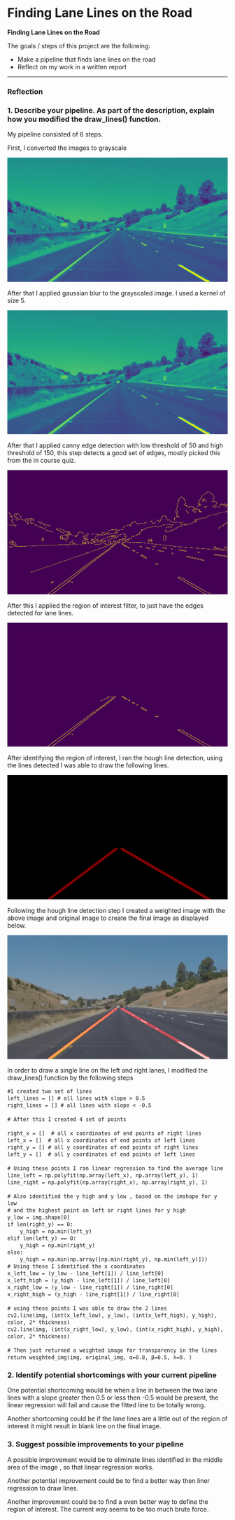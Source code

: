 # **Finding Lane Lines on the Road** 

**Finding Lane Lines on the Road**

The goals / steps of this project are the following:
* Make a pipeline that finds lane lines on the road
* Reflect on my work in a written report


[//]: # (Image References)

[image1]: ./examples/grayscale.jpg "Grayscale"
[image2]: ./examples/gaussian.jpg "Gaussian"
[image3]: ./examples/canny.jpg "Canny"
[image4]: ./examples/interest.jpg "Interest"
[image5]: ./examples/hough.jpg "Hough"
[image6]: ./examples/final.jpg "Final"
---

### Reflection

### 1. Describe your pipeline. As part of the description, explain how you modified the draw_lines() function.

My pipeline consisted of 6 steps. 

First, I converted the images to grayscale 

![alt text][image1]

After that I applied gaussian blur to the grayscaled image. I used a kernel of size 5.

![alt text][image2]

After that I applied canny edge detection with low threshold of 50 and high threshold of 150, this step detects a good set of edges, mostly picked this from the in course quiz.

![alt text][image3]

After this I applied the region of interest filter, to just have the edges detected for lane lines.

![alt text][image4]

After identifying the region of interest, I ran the hough line detection, using the lines detected I was able to draw the following lines. 

![alt text][image5]

Following the hough line detection step I created a weighted image with the above image and original image to create the final image as displayed below.

![alt text][image6]

In order to draw a single line on the left and right lanes, I modified the draw_lines() function by the following steps

```
#I created two set of lines
left_lines = [] # all lines with slope > 0.5
right_lines = [] # all lines with slope < -0.5

# After this I created 4 set of points

right_x = []  # all x coordinates of end points of right lines
left_x = []  # all x coordinates of end points of left lines
right_y = [] # all y coordinates of end points of right lines
left_y = []  # all y coordinates of end points of left lines

# Using these points I ran linear regression to find the average line
line_left = np.polyfit(np.array(left_x), np.array(left_y), 1)
line_right = np.polyfit(np.array(right_x), np.array(right_y), 1)

# Also identified the y high and y low , based on the imshape for y low 
# and the highest point on left or right lines for y high
y_low = img.shape[0]
if len(right_y) == 0:
    y_high = np.min(left_y)
elif len(left_y) == 0:
    y_high = np.min(right_y)
else:
    y_high = np.min(np.array([np.min(right_y), np.min(left_y)]))
# Using these I identified the x coordinates
x_left_low = (y_low - line_left[1]) / line_left[0]
x_left_high = (y_high - line_left[1]) / line_left[0]
x_right_low = (y_low - line_right[1]) / line_right[0]
x_right_high = (y_high - line_right[1]) / line_right[0]

# using these points I was able to draw the 2 lines
cv2.line(img, (int(x_left_low), y_low), (int(x_left_high), y_high), color, 2* thickness)
cv2.line(img, (int(x_right_low), y_low), (int(x_right_high), y_high), color, 2* thickness)

# Then just returned a weighted image for transparency in the lines
return weighted_img(img, original_img, α=0.8, β=0.5, λ=0. )
```


### 2. Identify potential shortcomings with your current pipeline


One potential shortcoming would be when a line in between the two lane lines with a slope greater then 0.5 or less then -0.5 would be present, the linear regression will fail and cause the fitted line to be totally wrong.  

Another shortcoming could be if the lane lines are a little out of the region of interest it might result in blank line on the final image.


### 3. Suggest possible improvements to your pipeline

A possible improvement would be to eliminate lines identified in the middle area of the image , so that linear regression works.

Another potential improvement could be to find a better way then liner regression to draw lines.

Another improvement could be to find a even better way to define the region of interest. The current way seems to be too much brute force.
